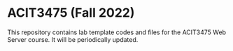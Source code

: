 # ACIT3475 (Fall 2022)

This repository contains lab template codes and files for the ACIT3475 Web Server course. It will be periodically updated.
